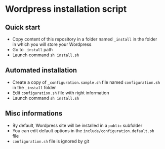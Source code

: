 # Wordpress installation script


## Quick start

- Copy content of this repository in a folder named `_install` in the folder in which you will store your Wordpress
- Go to `_install` path
- Launch command `sh install.sh`


## Automated installation

- Create a copy of `_configuration.sample.sh` file named `configuration.sh` in the `_install` folder
- Edit `configuration.sh` file with right information
- Launch command `sh install.sh`

## Misc informations
- By default, Wordpress site will be installed in a `public` subfolder
- You can edit default options in the `include/configuration.default.sh` file
- `configuration.sh` file is ignored by git